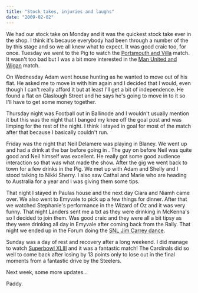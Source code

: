 ```yaml
---
title: "Stock takes, injuries and laughs"
date: "2009-02-02"
---
```

We had our stock take on Monday and it was the quickest stock take ever in the shop. I think it's because everybody had been through a number of the by this stage and so we all knew what to expect. It was good craic too, for once. Tuesday we went to the Pig to watch the [Portsmouth and Villa](http://www.rte.ie/sport/soccer/2009/0127/villa_portsmouth.html) match. It wasn't too bad but I was a bit more interested in the [Man United and Wigan](http://www.rte.ie/sport/soccer/2009/0127/manunited_westbrom.html) match.

On Wednesday Adam went house hunting as he wanted to move out of his flat. He asked me to move in with him again and I decided that I would, even though I can't really afford it but at least I'll get a bit of independence. He found a flat on Glaslough Street and he says he's going to move in to it so I'll have to get some money together.

Thursday night was Football out in Ballinode and I wouldn't usually mention it but this was the night that I banged my knee off the goal post and was limping for the rest of the night. I think I stayed in goal for most of the match after that because I basically couldn't run.

Friday was the night that Neil Delamere was playing in Blaney. We went up and had a drink at the bar before going in . The guy on before Neil was quite good and Neil himself was excellent. He really got some good audience interaction so that was what made the show. After the gig we went back to town for a few drinks in the Pig. We met up with Adam and Shelly and I stood talking to Nikki Sherry. I also saw Cathal and Marie who are heading to Australia for a year and I was giving them some tips.

That night I stayed in Paulas house and the next day Ciara and Niamh came over. We also went to Emyvale to pick up a few things for dinner. After that we watched Stephanie's performance in the Wizard of Oz and it was very funny. That night Landers sent me a txt as they were drinking in McKenna's so I decided to join them. Was good craic and they were all a bit tipsy as they were drinking all day in Emyvale after coming back from the Rally. That night we ended up in the Forum doing the [SNL Jim Carrey dance](http://www.youtube.com/watch?v=SpwK3vFGJp0).

Sunday was a day of rest and recovery after a long weekend. I did manage to watch [Superbowl XLIII](http://www.rte.ie/sport/other/2009/0202/superbowl.html) and it was a fantastic match! The Cardinals did so well to come back after losing by 13 points only to lose out in the final moments from a fantastic drive by the Steelers.

Next week, some more updates...

Paddy.